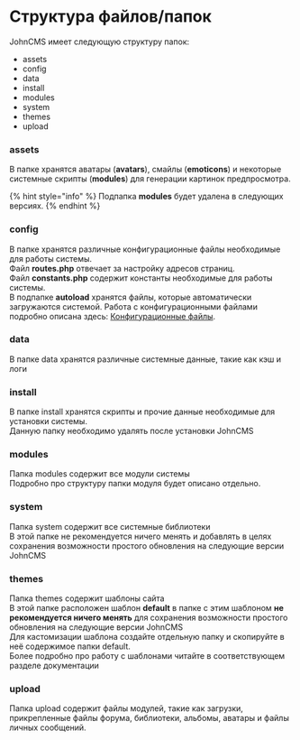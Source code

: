 # Структура файлов/папок

JohnCMS имеет следующую структуру папок:

* assets
* config
* data
* install
* modules
* system
* themes
* upload

### assets

В папке хранятся аватары \(**avatars**\), смайлы \(**emoticons**\) и некоторые системные скрипты \(**modules**\) для генерации картинок предпросмотра.

{% hint style="info" %}
Подпапка **modules** будет удалена в следующих версиях.
{% endhint %}

### config

В папке хранятся различные конфигурационные файлы необходимые для работы системы.   
Файл **routes.php** отвечает за настройку адресов страниц.  
Файл **constants.php** содержит константы необходимые для работы системы.  
В подпапке **autoload** хранятся файлы, которые автоматически загружаются системой. Работа с конфигурационными файлами подробно описана здесь: [Конфигурационные файлы](https://johncms.com/documentation/configs/).

### data

В папке data хранятся различные системные данные, такие как кэш и логи

### install

В папке install хранятся скрипты и прочие данные необходимые для установки системы.  
Данную папку необходимо удалять после установки JohnCMS

### modules

Папка modules содержит все модули системы  
Подробно про структуру папки модуля будет описано отдельно.

### system

Папка system содержит все системные библиотеки  
В этой папке не рекомендуется ничего менять и добавлять в целях сохранения возможности простого обновления на следующие версии JohnCMS

### themes

Папка themes содержит шаблоны сайта  
В этой папке расположен шаблон **default** в папке с этим шаблоном **не рекомендуется ничего менять** для сохранения возможности простого обновления на следующие версии JohnCMS   
Для кастомизации шаблона создайте отдельную папку и скопируйте в неё содержимое папки default.  
Более подробно про работу с шаблонами читайте в соответствующем разделе документации

### upload

Папка upload содержит файлы модулей, такие как загрузки, прикрепленные файлы форума, библиотеки, альбомы, аватары и файлы личных сообщений.

